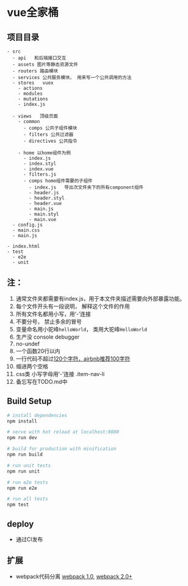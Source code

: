 # vue全家桶

## 项目目录
```
- src
  - api   和后端接口交互
  - assets 图片等静态资源文件
  - routers 路由模块
  - services 公共服务模块， 用来写一个公共调用的方法
  - stores   vuex
    - actions
    - modules
    - mutations
    - index.js

  - views   顶级页面
    - common
      - comps 公共子组件模块
      - filters 公共过滤器
      - directives 公共指令

    - home 以home组件为例
      - index.js
      - index.styl
      - index.vue
      - filters.js
      - comps home组件需要的子组件
        - index.js   导出次文件夹下的所有component组件
        - header.js
        - header.styl
        - header.vue
        - main.js
        - main.styl
        - main.vue
  - config.js
  - main.css
  - main.js

- index.html
- test
  - e2e
  - unit
```

## 注：
  1.  通常文件夹都需要有index.js，用于本文件夹描述需要向外部暴露功能。
  1.  每个文件开头有一段说明， 解释这个文件的作用
  1.  所有文件名都用小写，用‘-’连接
  1.  不要分号， 禁止多余的冒号
  1.  变量命名用小驼峰`helloWorld`， 类用大驼峰`HelloWorld`
  1.  生产没 console debugger
  1.  no-undef
  1.  一个函数20行以内
  1.  一行代码不超过[120个字符，airbnb推荐100字符](https://github.com/lin-123/eslint-config-airbnb-ch#whitespace--max-len)
  1.  缩进两个空格
  1.  css类 小写字母用‘-’连接  .item-nav-li
  1.  备忘写在TODO.md中

## Build Setup

``` bash
# install dependencies
npm install

# serve with hot reload at localhost:8080
npm run dev

# build for production with minification
npm run build

# run unit tests
npm run unit

# run e2e tests
npm run e2e

# run all tests
npm test
```

## deploy
- 通过CI发布

## 扩展
  - webpack代码分离 [webpack 1.0](https://webpack.github.io/docs/code-splitting.html), [webpack 2.0+](https://webpack.js.org/guides/code-splitting/)
